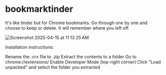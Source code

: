 # bookmarktinder
It's like tinder but for Chrome bookmarks. Go through one by one and choose to keep or delete. It will remember where you left off.

![Screenshot 2025-04-15 at 11 13 25 AM](https://github.com/user-attachments/assets/e49e5e3d-a420-431c-b437-604e0659ef1a)

Installation instructions:

Rename the .crx file to .zip
Extract the contents to a folder
Go to chrome://extensions/
Enable Developer Mode (top-right corner)
Click "Load unpacked" and select the folder you extracted
